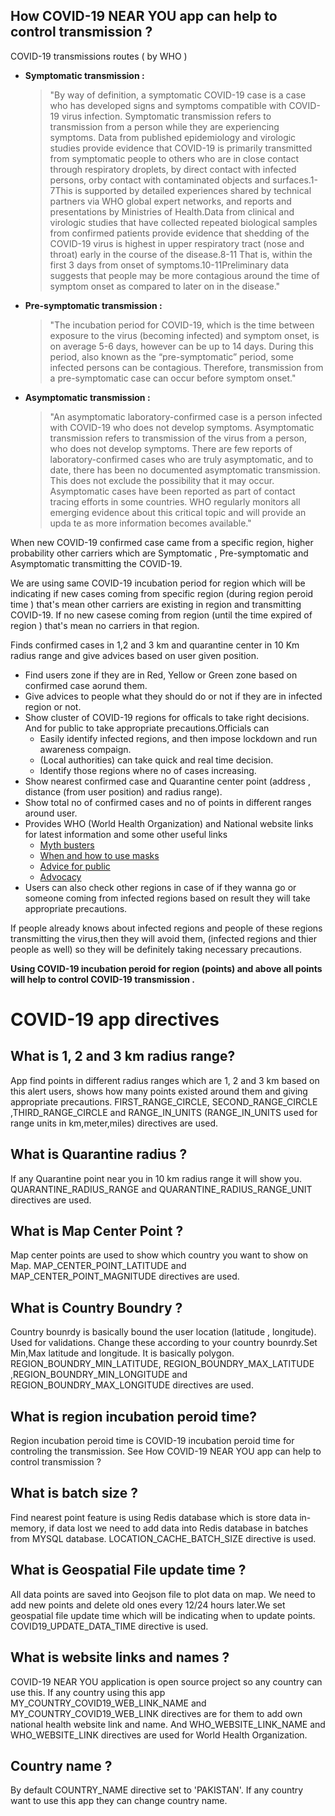 

## How COVID-19 NEAR YOU app can help to control transmission ? 

COVID-19 transmissions routes ( by WHO )

- **Symptomatic transmission  :**
    > "By way of definition, a symptomatic COVID-19 case is a case who has developed signs and
                            symptoms
                            compatible with COVID-19 virus infection. Symptomatic transmission refers to transmission
                            from a
                            person while they are experiencing symptoms. Data from published epidemiology and virologic
                            studies
                            provide evidence that COVID-19 is primarily transmitted from symptomatic people to others
                            who are in
                            close contact through respiratory droplets, by direct contact with infected persons, orby
                            contact with
                            contaminated objects and surfaces.1-7This is supported by detailed experiences shared by
                            technical
                            partners via WHO global expert networks, and reports and presentations by Ministries of
                            Health.Data
                            from clinical and virologic studies that have collected repeated biological samples from
                            confirmed patients provide evidence that shedding of the COVID-19 virus is highest in upper
                            respiratory tract (nose and throat) early in the course of the disease.8-11 That is, within
                            the first
                            3 days from onset of symptoms.10-11Preliminary data suggests that people may be more
                            contagious
                            around the time of symptom onset as compared to later on in the disease."

 - **Pre-symptomatic transmission :**
   > "The incubation period for COVID-19, which is the time between exposure to the virus
                            (becoming infected) and
                            symptom onset, is on average 5-6 days, however can be up to 14 days. During this period,
                            also known as the
                            “pre-symptomatic” period, some infected persons can be contagious. Therefore, transmission
                            from a
                            pre-symptomatic
                            case can occur before symptom onset."

- **Asymptomatic transmission :**
  > "An asymptomatic laboratory-confirmed case is a person infected with COVID-19 who does not
                            develop symptoms.
                            Asymptomatic transmission refers to transmission of the virus from a person, who does not
                            develop symptoms.
                            There are few reports of laboratory-confirmed cases who are truly asymptomatic,
                            and to date, there has been no documented asymptomatic transmission.
                            This does not exclude the possibility that it may occur. Asymptomatic cases
                            have been reported as part of contact tracing efforts in some countries.
                            WHO regularly monitors all emerging evidence about this critical topic and
                            will provide an upda te as more information becomes available."

When new COVID-19 confirmed case came from a specific region, higher probability other carriers which are Symptomatic , Pre-symptomatic and Asymptomatic transmitting the COVID-19.

We are using same COVID-19 incubation period for region which will be indicating if new cases coming from specific region (during region peroid time ) that's mean other carriers are existing in region and transmitting COVID-19. If no new casese coming from region (until the time expired of region ) that's mean no carriers in that region. 

Finds confirmed cases in 1,2 and 3 km and quarantine center in 10 Km radius range and give  advices based on user given position.

*    Find users zone if they are in Red, Yellow or Green zone based on confirmed case aorund them.
*    Give advices to people what they should do or not if they are in infected region or not.
*    Show cluster of COVID-19 regions for officals to take right decisions. And  for public  to take  appropriate precautions.Officials can
      * Easily identify infected regions, and then  impose lockdown and run awareness compaign.
      * (Local authorities) can take quick and real time decision. 
      * Identify those regions where no of cases increasing.
*    Show nearest confirmed case and Quarantine center point (address , distance (from user position) and radius range).      
*    Show  total no of confirmed cases  and no of points in different ranges  around user.
*    Provides WHO (World Health Organization) and  National  website links for latest information  and some other useful links  
       * [Myth busters]( https://www.who.int/emergencies/diseases/novel-coronavirus-2019/advice-for-public/myth-busters)
       * [When and how to use masks](https://www.who.int/emergencies/diseases/novel-coronavirus-2019/advice-for-public/when-and-how-to-use-masks)
       * [Advice for public]( https://www.who.int/emergencies/diseases/novel-coronavirus-2019/advice-for-public)
       * [Advocacy](    https://www.who.int/emergencies/diseases/novel-coronavirus-2019/advice-for-public/healthy-parenting)
* Users can also check other regions in case of if they wanna go or someone coming from infected regions based on result they will take appropriate precautions.
 

If people already knows about infected regions and people of these regions transmitting the virus,then they will avoid them, (infected regions and thier people as well) so they will be definitely taking necessary precautions.


**Using COVID-19 incubation peroid for region (points)  and  above all points will help to control COVID-19 transmission  .**



# COVID-19 app directives  

## What is 1, 2 and 3 km radius range?

App find points in different radius ranges which are 1, 2 and 3 km based on this alert users, shows how many points existed around them and giving appropriate precautions.
FIRST_RANGE_CIRCLE, SECOND_RANGE_CIRCLE ,THIRD_RANGE_CIRCLE and RANGE_IN_UNITS (RANGE_IN_UNITS used for range units in km,meter,miles) directives are used.


## What is Quarantine radius ?

If any Quarantine point near you in 10 km radius range it will show you.
QUARANTINE_RADIUS_RANGE and QUARANTINE_RADIUS_RANGE_UNIT directives are used.


## What is Map Center Point ?

Map center points are used to show which country you want to show on Map.
MAP_CENTER_POINT_LATITUDE and MAP_CENTER_POINT_MAGNITUDE directives are used.


## What is Country Boundry ?

Country bounrdy is basically bound the user location (latitude , longitude). Used for validations.
Change these according to your country bounrdy.Set Min,Max latitude and longitude. It is basically polygon.
REGION_BOUNDRY_MIN_LATITUDE, REGION_BOUNDRY_MAX_LATITUDE ,REGION_BOUNDRY_MIN_LONGITUDE and REGION_BOUNDRY_MAX_LONGITUDE directives are used.


## What is region incubation peroid time?

Region incubation peroid time is COVID-19 incubation peroid time for controling the transmission. See How COVID-19 NEAR YOU app can help to control transmission ?

 ## What is batch size ?

Find nearest point feature is using Redis database which is store data in-memory, if data lost we need to add data into Redis database in batches from MYSQL database.
LOCATION_CACHE_BATCH_SIZE directive is used.

## What is Geospatial File update time ?

All data points are saved into Geojson file to plot data on map. We need to add new points and delete old ones every 12/24 hours later.We set geospatial file update time which will be indicating when to update points. 
COVID19_UPDATE_DATA_TIME directive is used.


## What is website links and names ?

COVID-19 NEAR YOU application is open source project so any country can use this. If any country using this app MY_COUNTRY_COVID19_WEB_LINK_NAME and MY_COUNTRY_COVID19_WEB_LINK directives are for them to add own national health website link and name. And WHO_WEBSITE_LINK_NAME and WHO_WEBSITE_LINK directives are used for World Health Organization. 


## Country name ?

By default COUNTRY_NAME directive set to 'PAKISTAN'. If any country want to use this app they can change country name.